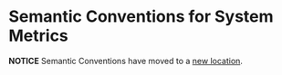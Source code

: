 <!--- Hugo front matter used to generate the website version of this page:
linkTitle: System
--->

# Semantic Conventions for System Metrics

**NOTICE** Semantic Conventions have moved to a
[new location](http://github.com/open-telemetry/semantic-conventions).
